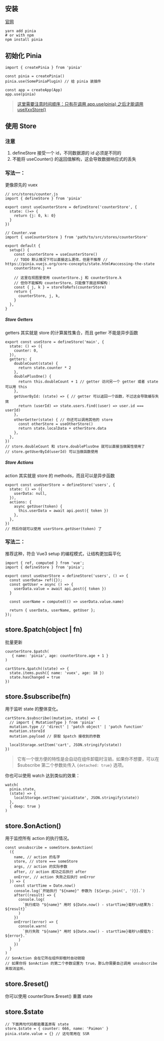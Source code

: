 ## 安装

[官网](https://pinia.vuejs.org/)

```
yarn add pinia
# or with npm
npm install pinia
```

## 初始化 Pinia

```
import { createPinia } from 'pinia'

const pinia = createPinia()
pinia.use(SomePiniaPlugin) // 给 pinia 装插件

const app = createApp(App)
app.use(pinia)
```

> [这里需要注意时间顺序：只有在调用 app.use(pinia) 之后才能调用 useXxxStore()](https://pinia.vuejs.org/core-concepts/outside-component-usage.html#single-page-applications)

## 使用 Store

### 注意

1. defineStore 接受一个 id，不同数据源的 id 必须是不同的
1. 不能将 useCounter() 的返回值解构，这会导致数据响应式的丢失

### 写法一：

更像原先的 vuex

```
// src/stores/counter.js
import { defineStore } from 'pinia'

export const useCounterStore = defineStore('counterStore', {
  state: ()=> {
    return {j: 0, k: 0}
  }
})

// Counter.vue
import { useCounterStore } from 'path/to/src/stores/counterStore'

export default {
  setup() {
    const counterStore = useCounterStore()
    // TODO 默认情况下可以直接这么更改，但是不推荐 // https://pinia.vuejs.org/core-concepts/state.html#accessing-the-state
    counterStore.j ++

    // 这里在视图里使用 counterStore.j 和 counterStore.k
    // 但你不能解构 counterStore，只能像下面这样解构：
    const { j, k } = storeToRefs(counterStore)
    return {
      counterStore, j, k,
    }
  },
}
```

##### Store Getters

getters 其实就是 store 的计算属性集合，而且 getter 不能是异步函数

```
export const useStore = defineStore('main', {
  state: () => ({
    counter: 0,
  }),
  getters: {
    doubleCount(state) {
      return state.counter * 2
    },
    doublePlusOne() {
      return this.doubleCount + 1 // getter 访问另一个 getter 或者 state 可以用 this
    },
    getUserById: (state) => { // getter 可以返回一个函数，不过这会导致缓存失效
      return (userId) => state.users.find((user) => user.id === userId)
    },
    otherGetter(state) { // 你还可以调用其他的 store
      const otherStore = useOtherStore()
      return state.localData + otherStore.data
    },
  },
})
// store.doubleCount 和 store.doublePlusOne 就可以直接当做属性使用了
// store.getUserById(userId) 可以当做函数使用
```

##### Store Actions

action 其实就是 store 的 methods，而且可以是异步函数

```
export const useUserStore = defineStore('users', {
  state: () => ({
    userData: null,
  }),
  actions: {
    async getUser(token) {
      this.userData = await api.post({ token })
    },
  },
})
// 然后你就可以使用 userStore.getUser(token) 了
```

### 写法二：

推荐这种，符合 Vue3 setup 的编程模式，让结构更加扁平化

```
import { ref, computed } from 'vue';
import { defineStore } from 'pinia';

export const useUserStore = defineStore('users', () => {
  const userData= ref({});
  const getUser = async () => {
    userData.value = await api.post({ token })
  }

  const userName = computed(() => userData.value.name)

  return { userData, userName, getUser };
});
```

## store.$patch(object | fn)

批量更新

```
counterStore.$patch(
   { name: 'pinia', age: counterStore.age + 1 }
)

cartStore.$patch((state) => {
  state.items.push({ name: 'vuex', age: 18 })
  state.hasChanged = true
})
```

## store.$subscribe(fn)

用于监听 state 的整体变化。

```
cartStore.$subscribe((mutation, state) => {
  // import { MutationType } from 'pinia'
  mutation.type // 'direct' | 'patch object' | 'patch function'
  mutation.storeId
  mutation.payload // 获取 $patch 接收到的参数

  localStorage.setItem('cart', JSON.stringify(state))
})
```

> 它有一个很方便的特性是会自动在组件卸载时注销，如果你不想要，可以在 $subscribe 第二个参数处传入 `{detached: true}` 选项。

你也可以使用 watch 达到类似的效果：

```
watch(
  pinia.state,
  (state) => {
    localStorage.setItem('piniaState', JSON.stringify(state))
  },
  { deep: true }
)
```

## store.$onAction()

用于监控所有 action 的执行情况。

```
const unsubscribe = someStore.$onAction(
  ({
    name, // action 的名字
    store, // store === someStore
    args, // action 的实际参数
    after, // action 成功之后执行 after
    onError, // action 失败之后执行 onError
  }) => {
    const startTime = Date.now()
    console.log(`开始执行 "${name}" 参数为 [${args.join(', ')}].`)
    after((result) => {
      console.log(
        `执行成功 "${name}" 用时 ${Date.now() - startTime}毫秒\n结果为：${result}`
      )
    })
    onError((error) => {
      console.warn(
        `执行失败 "${name}" 用时 ${Date.now() - startTime}毫秒\n报错为：${error}.`
      )
    })
  }
)
// $onAction 会在它所在组件卸载时自动销毁
// 如果你将 $onAction 的第二个参数设置为 true，那么你需要自己调用 unsubscribe 来取消监听。
```

## store.$reset()

你可以使用 counterStore.$reset() 重置 state

## store.$state

```
// 下面两句代码都能覆盖原有 state
store.$state = { counter: 666, name: 'Paimon' }
pinia.state.value = {} // 这句常用在 SSR
```
